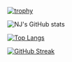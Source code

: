 [![trophy](https://github-profile-trophy.vercel.app/?username=hasina-alban-dev&no-frame=true&theme=nord&title=MultipleLang,Organizations,Joined2020,Repo,PR,Issue,Star,Follower,Commit)](https://github.com/ryo-ma/github-profile-trophy)

![NJ's GitHub stats](https://github-readme-stats.vercel.app/api?username=hasina-alban-dev&show_icons=true&theme=tokyonight)

[![Top Langs](https://github-readme-stats.vercel.app/api/top-langs/?username=hasina-alban-dev&layout=compact&langs_count=8&theme=tokyonight)](https://github.com/anuraghazra/github-readme-stats)

[![GitHub Streak](http://github-readme-streak-stats.herokuapp.com?user=hasina-alban-dev&theme=tokyonight&hide_border=true&date_format=M%20j%5B%2C%20Y%5D)](https://git.io/streak-stats)
